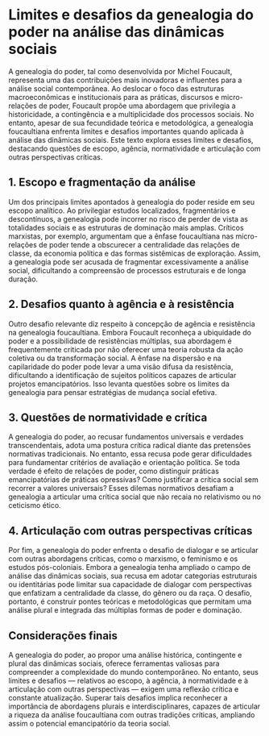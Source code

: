 # Limites e desafios da genealogia do poder na análise das dinâmicas sociais

A genealogia do poder, tal como desenvolvida por Michel Foucault, representa uma das contribuições mais inovadoras e influentes para a análise social contemporânea. Ao deslocar o foco das estruturas macroeconômicas e institucionais para as práticas, discursos e micro-relações de poder, Foucault propõe uma abordagem que privilegia a historicidade, a contingência e a multiplicidade dos processos sociais. No entanto, apesar de sua fecundidade teórica e metodológica, a genealogia foucaultiana enfrenta limites e desafios importantes quando aplicada à análise das dinâmicas sociais. Este texto explora esses limites e desafios, destacando questões de escopo, agência, normatividade e articulação com outras perspectivas críticas.

## 1. Escopo e fragmentação da análise

Um dos principais limites apontados à genealogia do poder reside em seu escopo analítico. Ao privilegiar estudos localizados, fragmentários e descontínuos, a genealogia pode incorrer no risco de perder de vista as totalidades sociais e as estruturas de dominação mais amplas. Críticos marxistas, por exemplo, argumentam que a ênfase foucaultiana nas micro-relações de poder tende a obscurecer a centralidade das relações de classe, da economia política e das formas sistêmicas de exploração. Assim, a genealogia pode ser acusada de fragmentar excessivamente a análise social, dificultando a compreensão de processos estruturais e de longa duração.

## 2. Desafios quanto à agência e à resistência

Outro desafio relevante diz respeito à concepção de agência e resistência na genealogia foucaultiana. Embora Foucault reconheça a ubiquidade do poder e a possibilidade de resistências múltiplas, sua abordagem é frequentemente criticada por não oferecer uma teoria robusta da ação coletiva ou da transformação social. A ênfase na dispersão e na capilaridade do poder pode levar a uma visão difusa da resistência, dificultando a identificação de sujeitos políticos capazes de articular projetos emancipatórios. Isso levanta questões sobre os limites da genealogia para pensar estratégias de mudança social efetiva.

## 3. Questões de normatividade e crítica

A genealogia do poder, ao recusar fundamentos universais e verdades transcendentais, adota uma postura crítica radical diante das pretensões normativas tradicionais. No entanto, essa recusa pode gerar dificuldades para fundamentar critérios de avaliação e orientação política. Se toda verdade é efeito de relações de poder, como distinguir práticas emancipatórias de práticas opressivas? Como justificar a crítica social sem recorrer a valores universais? Esses dilemas normativos desafiam a genealogia a articular uma crítica social que não recaia no relativismo ou no ceticismo ético.

## 4. Articulação com outras perspectivas críticas

Por fim, a genealogia do poder enfrenta o desafio de dialogar e se articular com outras abordagens críticas, como o marxismo, o feminismo e os estudos pós-coloniais. Embora a genealogia tenha ampliado o campo de análise das dinâmicas sociais, sua recusa em adotar categorias estruturais ou identitárias pode limitar sua capacidade de dialogar com perspectivas que enfatizam a centralidade da classe, do gênero ou da raça. O desafio, portanto, é construir pontes teóricas e metodológicas que permitam uma análise plural e integrada das múltiplas formas de poder e dominação.

## Considerações finais

A genealogia do poder, ao propor uma análise histórica, contingente e plural das dinâmicas sociais, oferece ferramentas valiosas para compreender a complexidade do mundo contemporâneo. No entanto, seus limites e desafios — relativos ao escopo, à agência, à normatividade e à articulação com outras perspectivas — exigem uma reflexão crítica e constante atualização. Superar tais desafios implica reconhecer a importância de abordagens plurais e interdisciplinares, capazes de articular a riqueza da análise foucaultiana com outras tradições críticas, ampliando assim o potencial emancipatório da teoria social.